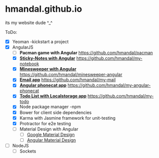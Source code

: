 # hmandal.github.io
its my website dude ^_^

ToDo:
- [x] Yeoman \-kickstart a project
- [x] AngularJS
    - [ ] **Pacman game with Angular** https://github.com/hmandal/pacman
    - [x] **[Sticky-Notes with Angular](https://cdn.rawgit.com/hmandal/my-notebook/master/app/index.html#/)** https://github.com/hmandal/my-notebook
    - [x] **[Minesweeper with Angular](https://cdn.rawgit.com/hmandal/minesweeper-angular/4e3b024252b2c1bc522aecb6cdc8c7a5eefe9cd1/app/index.html#/)** https://github.com/hmandal/minesweeper-angular
    - [x] **[Email app](https://cdn.rawgit.com/hmandal/my-mail/b1af26c66296b8a4b5539df861b6288013fff485/app/index.html#/)** https://github.com/hmandal/my-mail
    - [x] **[Angular phonecat app](https://cdn.rawgit.com/hmandal/my-angular-phonecat/2510ede021745eb3bd011d3fd9f92428480e85c7/app/index.html#/phones)** https://github.com/hmandal/my-angular-phonecat
    - [x] **[Todo List with Localstorage app](https://cdn.rawgit.com/hmandal/my-todo/16cb2d793a587b60681f143d902020a4f813734e/app/index.html)** https://github.com/hmandal/my-todo
    - [x] Node package manager -npm
    - [x] Bower for client side dependencies
    - [x] Karma with Jasmine framework for unit-testing
    - [x] Protractor for e2e testing
    - [ ] Material Design with Angular
      - [ ] [Google Material Design](https://www.google.com/design/spec/material-design/introduction.html)
      - [ ] [Angular Material Design](https://material.angularjs.org/latest/)
- [ ] NodeJS
  - [ ] Sockets
